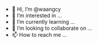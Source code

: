 - 👋 Hi, I’m @waangcy
- 👀 I’m interested in ...
- 🌱 I’m currently learning ...
- 💞️ I’m looking to collaborate on ...
- 📫 How to reach me ...

<!---
waangcy/waangcy is a ✨ special ✨ repository because its `README.md` (this file) appears on your GitHub profile.
You can click the Preview link to take a look at your changes.
--->

